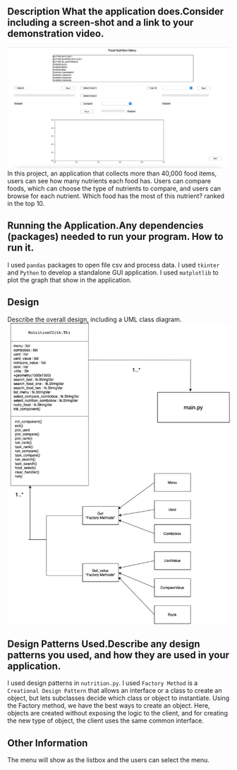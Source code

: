 ## Description What the application does.Consider including a screen-shot and a link to your demonstration video.
![](Screen.png)
In this project, an application that collects more than 40,000 food items, users can see how many nutrients each food has. 
Users can compare foods, which can choose the type of nutrients to compare, and users can browse for each nutrient.
Which food has the most of this nutrient? ranked in the top 10.

## Running the Application.Any dependencies (packages) needed to run your program. How to run it.
I used `pandas` packages to open file csv and process data.
I used `tkinter` and `Python` to develop a standalone GUI application.
I used `matplotlib` to plot the graph that show in the application.

## Design
Describe the overall design, including a UML class diagram.
![](UML%20Food%20Nutritions.png)
 
## Design Patterns Used.Describe any design patterns you used, and how they are used in your application.
I used design patterns in `nutrition.py`. I used `Factory Method` is a `Creational Design Pattern` 
that allows an interface or a class to create an object, 
but lets subclasses decide which class or object to instantiate. Using the Factory method, 
we have the best ways to create an object. Here, objects are created without exposing the logic to the client, 
and for creating the new type of object, the client uses the same common interface.
 
## Other Information
The menu will show as the listbox and the users can select the menu.
